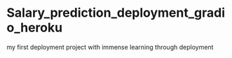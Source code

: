 # Salary_prediction_deployment_gradio_heroku
my first deployment project with immense learning through deployment
